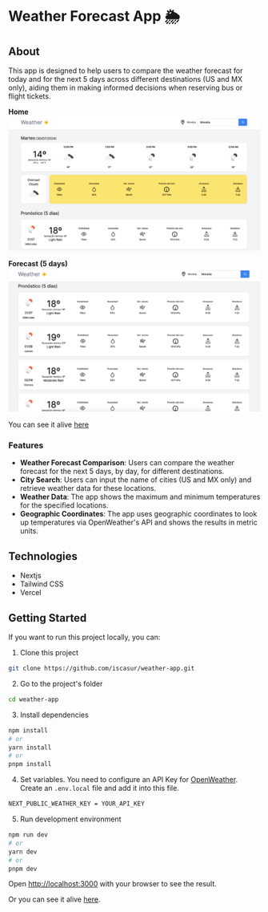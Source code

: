 # Weather Forecast App 🌦️

## About

This app is designed to help users to compare the weather forecast for today and for the next 5 days across different destinations (US and MX only), aiding them in making informed decisions when reserving bus or flight tickets.

**Home**
![Home](./src/img/home.png)

**Forecast (5 days)**
![Forecast](./src/img/forecast.png)

You can see it alive [here](https://weather-app-iscasurs-projects.vercel.app/)

### Features

- **Weather Forecast Comparison**: Users can compare the weather forecast for the next 5 days, by day, for different destinations.
- **City Search**: Users can input the name of cities (US and MX only) and retrieve weather data for these locations.
- **Weather Data**: The app shows the maximum and minimum temperatures for the specified locations.
- **Geographic Coordinates**: The app uses geographic coordinates to look up temperatures via OpenWeather's API and shows the results in metric units.

## Technologies

- Nextjs
- Tailwind CSS
- Vercel

## Getting Started

If you want to run this project locally, you can:

1. Clone this project

```bash
git clone https://github.com/iscasur/weather-app.git
```

2. Go to the project's folder

```bash
cd weather-app
```

3. Install dependencies

```bash
npm install
# or
yarn install
# or
pnpm install
```

4. Set variables. You need to configure an API Key for [OpenWeather](https://openweathermap.org/). Create an `.env.local` file and add it into this file. 

```bash
NEXT_PUBLIC_WEATHER_KEY = YOUR_API_KEY
```

5. Run development environment

```bash
npm run dev
# or
yarn dev
# or
pnpm dev
```

Open [http://localhost:3000](http://localhost:3000) with your browser to see the result.

Or you can see it alive [here](https://weather-app-iscasurs-projects.vercel.app/).